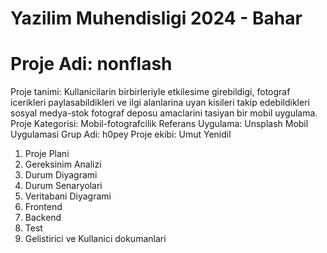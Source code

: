 # Yazilim Muhendisligi 2024 - Bahar
# Proje Adi: nonflash
Proje tanimi: Kullanicilarin birbirleriyle etkilesime girebildigi, fotograf icerikleri paylasabildikleri ve ilgi alanlarina uyan kisileri takip edebildikleri sosyal medya-stok fotograf deposu amaclarini tasiyan bir mobil uygulama.
Proje Kategorisi: Mobil-fotografcilik
Referans Uygulama: Unsplash Mobil Uygulamasi
Grup Adi: h0pey
Proje ekibi: Umut Yenidil

1. Proje Plani
2. Gereksinim Analizi
3. Durum Diyagrami
4. Durum Senaryolari
5. Veritabani Diyagrami
6. Frontend
7. Backend
8. Test
9. Gelistirici ve Kullanici dokumanlari
